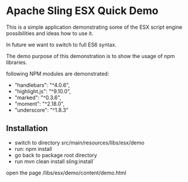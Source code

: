 # Apache Sling ESX Quick Demo

This is a simple application demonstrating some of the ESX script engine possibilities and ideas how to use it.

In future we want to switch to full ES6 syntax.


The demo purpose of this demonstration is to show the usage of npm libraries.

following NPM modules are demonstrated:
- "handlebars": "^4.0.6",
- "highlight.js": "^9.10.0",
- "marked": "^0.3.6",
- "moment": "^2.18.0",
- "underscore": "^1.8.3"

## Installation

- switch to directory src/main/resources/libs/esx/demo
- run: npm install
- go back to package root directory
- run mvn clean install sling:install´

open the page /libs/esx/demo/content/demo.html
